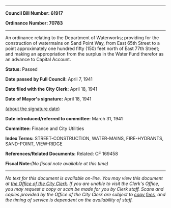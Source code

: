 

********

**Council Bill Number: 61917**
   
**Ordinance Number: 70783**
********

 An ordinance relating to the Department of Waterworks; providing for the construction of watermains on Sand Point Way, from East 65th Street to a point approximately one hundred fifty (150) feet north of East 77th Street; and making an appropriation from the surplus in the Water Fund therefor as an advance to Capital Account.

**Status:** Passed
   
**Date passed by Full Council:** April 7, 1941
   
**Date filed with the City Clerk:** April 18, 1941
   
**Date of Mayor's signature:** April 18, 1941
   
[(about the signature date)](/~public/approvaldate.htm)
   
   
   
**Date introduced/referred to committee:** March 31, 1941
   
**Committee:** Finance and City Utilities
   
   
**Index Terms:** STREET-CONSTRUCTION, WATER-MAINS, FIRE-HYDRANTS, SAND-POINT, VIEW-RIDGE

**References/Related Documents:** Related: CF 169458

**Fiscal Note:**_(No fiscal note available at this time)_
********

_No text for this document is available on-line. You may view this document at [the Office of the City Clerk](http://www.seattle.gov/leg/clerk/contactUs.htm). If you are unable to visit the Clerk's Office, you may request a copy or scan be made for you by Clerk staff. Scans and copies provided by the Office of the City Clerk are subject to [copy fees](http://clerk.seattle.gov/~public/clerkfees.htm), and the timing of service is dependent on the availability of staff._

